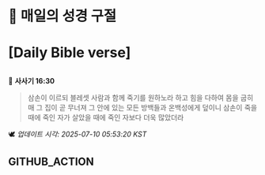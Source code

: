# 🙏 매일의 성경 구절
# [Daily Bible verse]
##
<!-- START_BIBLE_VERSE -->
📖 **사사기 16:30**
> 삼손이 이르되 블레셋 사람과 함께 죽기를 원하노라 하고 힘을 다하여 몸을 굽히매 그 집이 곧 무너져 그 안에 있는 모든 방백들과 온백성에게 덮이니 삼손이 죽을 때에 죽인 자가 살았을 때에 죽인 자보다 더욱 많았더라

🕊️ _업데이트 시각: 2025-07-10 05:53:20 KST_
  <!-- END_BIBLE_VERSE -->
## GITHUB_ACTION
